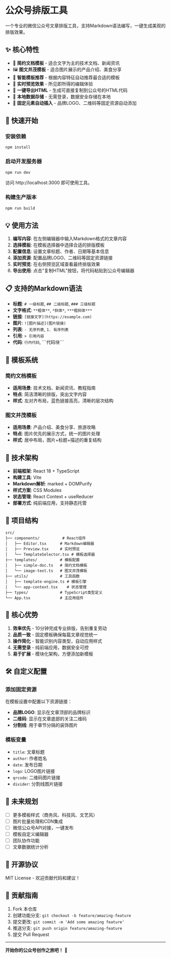 # 公众号排版工具

一个专业的微信公众号文章排版工具，支持Markdown语法编写，一键生成美观的排版效果。

## ✨ 核心特性

- 📝 **简约文档模板** - 适合文字为主的技术文档、新闻资讯
- 🖼️ **图文并茂模板** - 适合图片展示的产品介绍、美食分享
- 🎨 **智能模板推荐** - 根据内容特征自动推荐最合适的模板
- 📱 **实时预览效果** - 所见即所得的编辑体验
- 🚀 **一键导出HTML** - 生成可直接复制到公众号的HTML代码
- 💾 **本地数据存储** - 无需登录，数据安全存储在本地
- 🎯 **固定元素自动插入** - 品牌LOGO、二维码等固定资源自动添加

## 🚀 快速开始

### 安装依赖
```bash
npm install
```

### 启动开发服务器
```bash
npm run dev
```

访问 http://localhost:3000 即可使用工具。

### 构建生产版本
```bash
npm run build
```

## 💡 使用方法

1. **编写内容**: 在左侧编辑器中输入Markdown格式的文章内容
2. **选择模板**: 在模板选择器中选择合适的排版模板
3. **配置信息**: 设置文章标题、作者、日期等基本信息
4. **添加资源**: 配置品牌LOGO、二维码等固定资源链接
5. **实时预览**: 在右侧预览区域查看最终排版效果
6. **导出使用**: 点击"复制HTML"按钮，将代码粘贴到公众号编辑器

## 📋 支持的Markdown语法

- **标题**: `# 一级标题`, `## 二级标题`, `### 三级标题`
- **文字格式**: `**粗体**`, `*斜体*`, `***粗斜体***`
- **链接**: `[链接文字](https://example.com)`
- **图片**: `![图片描述](图片链接)`
- **列表**: `- 无序列表`, `1. 有序列表`
- **引用**: `> 引用内容`
- **代码**: `行内代码`, \`\`\`代码块\`\`\`

## 🎨 模板系统

### 简约文档模板
- **适用场景**: 技术文档、新闻资讯、教程指南
- **特点**: 简洁清晰的排版，突出文字内容
- **样式**: 左对齐布局，蓝色链接高亮，清晰的层次结构

### 图文并茂模板
- **适用场景**: 产品介绍、美食分享、旅游攻略
- **特点**: 图片优先的展示方式，统一的图片处理
- **样式**: 居中布局，图片+标题+描述的重复结构

## 🔧 技术架构

- **前端框架**: React 18 + TypeScript
- **构建工具**: Vite
- **Markdown解析**: marked + DOMPurify
- **样式方案**: CSS Modules
- **状态管理**: React Context + useReducer
- **部署方式**: 纯前端应用，支持静态托管

## 📁 项目结构

```
src/
├── components/          # React组件
│   ├── Editor.tsx      # Markdown编辑器
│   ├── Preview.tsx     # 实时预览
│   └── TemplateSelector.tsx # 模板选择器
├── templates/          # 模板配置
│   ├── simple-doc.ts   # 简约文档模板
│   └── image-text.ts   # 图文并茂模板
├── utils/              # 工具函数
│   ├── template-engine.ts # 模板引擎
│   └── app-context.tsx    # 状态管理
├── types/              # TypeScript类型定义
└── App.tsx             # 主应用组件
```

## 🎯 核心优势

1. **效率优先** - 10分钟完成专业排版，告别重复劳动
2. **品质一致** - 固定模板确保每篇文章视觉统一
3. **操作简化** - 智能识别内容类型，自动应用样式
4. **无需登录** - 纯前端应用，数据安全可控
5. **易于扩展** - 模块化架构，方便添加新模板

## 🛠️ 自定义配置

### 添加固定资源
在模板设置中配置以下资源链接：
- **品牌LOGO**: 显示在文章顶部的品牌标识
- **二维码**: 显示在文章底部的关注二维码
- **分割线**: 用于章节分隔的装饰图片

### 模板变量
- `title`: 文章标题
- `author`: 作者姓名
- `date`: 发布日期
- `logo`: LOGO图片链接
- `qrcode`: 二维码图片链接
- `divider`: 分割线图片链接

## 🔮 未来规划

- [ ] 更多模板样式（商务风、科技风、文艺风）
- [ ] 图片批量处理和CDN集成
- [ ] 微信公众号API对接，一键发布
- [ ] 模板自定义编辑器
- [ ] 团队协作功能
- [ ] 文章数据统计分析

## 📄 开源协议

MIT License - 欢迎贡献代码和建议！

## 🤝 贡献指南

1. Fork 本仓库
2. 创建功能分支: `git checkout -b feature/amazing-feature`
3. 提交更改: `git commit -m 'Add some amazing feature'`
4. 推送分支: `git push origin feature/amazing-feature`
5. 提交 Pull Request

---

**开始你的公众号创作之旅吧！** 🚀